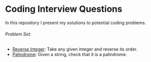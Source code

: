 # Coding Interview Questions

In this repository I present my solutions to potential coding problems. 

###### Problem Set: 

- [Reverse Integer](../master/reverse_int.cpp): Take any given integer and reverse its order.
- [Palindrome](../master/palindrome_check.cpp): Given a string, check that it is a palindrome.
